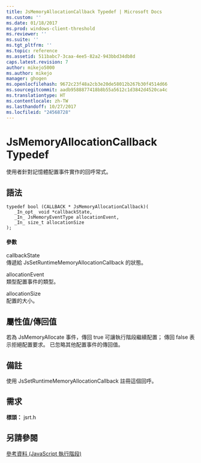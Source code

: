 ```yaml
---
title: JsMemoryAllocationCallback Typedef | Microsoft Docs
ms.custom: ''
ms.date: 01/18/2017
ms.prod: windows-client-threshold
ms.reviewer: ''
ms.suite: ''
ms.tgt_pltfrm: ''
ms.topic: reference
ms.assetid: 511babc7-3caa-4ee5-82a2-943bbd34db8d
caps.latest.revision: 7
author: mikejo5000
ms.author: mikejo
manager: ghogen
ms.openlocfilehash: 9672c23f48a2cb3e20de58012b267b30f4514d66
ms.sourcegitcommit: aadb9588877418b8b55a5612c1d3842d4520ca4c
ms.translationtype: HT
ms.contentlocale: zh-TW
ms.lasthandoff: 10/27/2017
ms.locfileid: "24568728"
---
```

# <a name="jsmemoryallocationcallback-typedef"></a>JsMemoryAllocationCallback Typedef
使用者針對記憶體配置事件實作的回呼常式。  
  
## <a name="syntax"></a>語法  
  
```  
typedef bool (CALLBACK * JsMemoryAllocationCallback)(  
   _In_opt_ void *callbackState,  
   _In_ JsMemoryEventType allocationEvent,  
   _In_ size_t allocationSize  
);  
```  
  
#### <a name="parameters"></a>參數  
 callbackState  
 傳遞給 JsSetRuntimeMemoryAllocationCallback 的狀態。  
  
 allocationEvent  
 類型配置事件的類型。  
  
 allocationSize  
 配置的大小。  
  
## <a name="property-valuereturn-value"></a>屬性值/傳回值  
 若為 JsMemoryAllocate 事件，傳回 true 可讓執行階段繼續配置； 傳回 false 表示拒絕配置要求。 已忽略其他配置事件的傳回值。  
  
## <a name="remarks"></a>備註  
 使用 JsSetRuntimeMemoryAllocationCallback 註冊這個回呼。  
  
## <a name="requirements"></a>需求  
 **標頭：** jsrt.h  
  
## <a name="see-also"></a>另請參閱  
 [參考資料 (JavaScript 執行階段)](../chakra-hosting/reference-javascript-runtime.md)